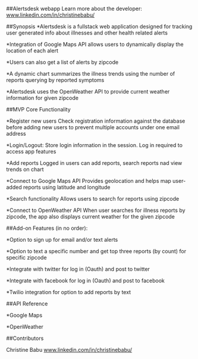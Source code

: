 ##Alertsdesk webapp
Learn more about the developer: www.linkedin.com/in/christinebabu/

##Synopsis
*Alertsdesk is a fullstack web application designed for tracking user generated info about illnesses and other health related alerts

*Integration of Google Maps API allows users to dynamically display the location of each alert

*Users can also get a list of alerts by zipcode

*A dynamic chart summarizes the illness trends using the number of reports querying by reported symptoms

*Alertsdesk uses the OpenWeather API to provide current weather information for given zipcode


##MVP Core Functionality

*Register new users
    Check registration information against the database before adding new users to prevent multiple accounts under one email address

*Login/Logout:
    Store login information in the session. Log in required to access app features

*Add reports
    Logged in users can add reports, search reports nad view trends on chart

*Connect to Google Maps API
    Provides geolocation and helps map user-added reports using latitude and longitude

*Search functionality
    Allows users to search for reports using zipcode
   
*Connect to OpenWeather API
    When user searches for illness reports by zipcode, the app also displays current weather for the given zipcode


##Add-on Features (in no order):

*Option to sign up for email and/or text alerts

*Option to text a specific number and get top three reports (by count) for specific zipcode

*Integrate with twitter for log in (Oauth) and post to twitter

*Integrate with facebook for log in (Oauth) and post to facebook

*Twilio integration for option to add reports by text

##API Reference

*Google Maps

*OpenWeather

##Contributors

Christine Babu www.linkedin.com/in/christinebabu/
